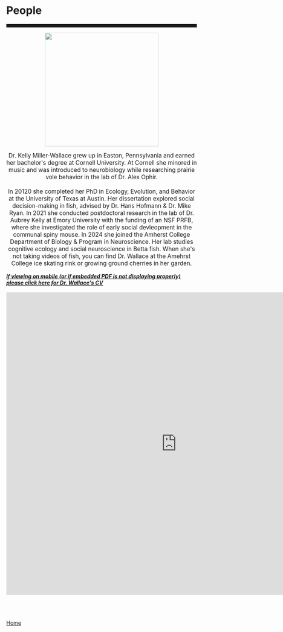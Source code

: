 <body>
		
<div class="container">
<div class="blurb">
<h1>People</h1>

<hr style="height:9px;color:#84949B">

<p><center><img src="/images/kelly3.png" height="300"> </center></p>

<p style="text-align:center;font-size:110%">Dr. Kelly Miller-Wallace grew up in Easton, Pennsylvania and earned her bachelor's degree at Cornell University. At Cornell she minored in music and was introduced to neurobiology while researching prairie vole behavior in the lab of Dr. Alex Ophir. <br><br> In 20120 she completed her PhD in Ecology, Evolution, and Behavior at the University of Texas at Austin. Her dissertation explored social decision-making in fish, advised by Dr. Hans Hofmann & Dr. Mike Ryan. In 2021 she conducted postdoctoral research in the lab of Dr. Aubrey Kelly at Emory University with the funding of an NSF PRFB, where she investigated the role of early social devleopment in the communal spiny mouse. In 2024 she joined the Amherst College Department of Biology & Program in Neuroscience. Her lab studies cognitive ecology and social neuroscience in Betta fish. When she's not taking videos of fish, you can find Dr. Wallace at the Amehrst College ice skating rink or growing ground cherries in her garden.</p>

<a href="https://kellyjwallace.github.io/images/Kelly_Wallace_curriculum_vita_2023.pdf"><i><b>if viewing on mobile (or if embedded PDF is not displaying properly) please click here for Dr. Wallace's CV </b></i></a><br><br>
<embed src="https://kellyjwallace.github.io/images/Kelly_Wallace_curriculum_vita_2023.pdf" width="900px" height="800px" />


	

<br><br>	
<a href="../">Home</a>
